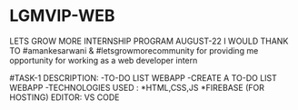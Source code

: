 # LGMVIP-WEB
LETS GROW MORE INTERNSHIP PROGRAM AUGUST-22
I WOULD THANK TO #amankesarwani  & #letsgrowmorecommunity for providing me opportunity for working as a web developer intern

#TASK-1 DESCRIPTION:
-TO-DO LIST WEBAPP
-CREATE A TO-DO LIST WEBAPP
-TECHNOLOGIES USED :
*HTML,CSS,JS
*FIREBASE (FOR HOSTING)
EDITOR: VS CODE 
